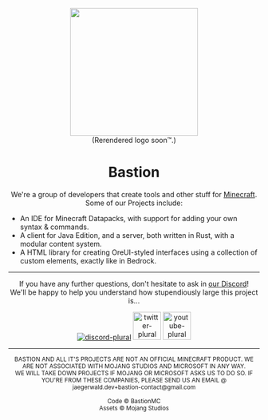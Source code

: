 <p align="center"><img src="https://bastionmc.github.io/github/assets/profile/organisation_logo.png" height="256px" width="256px"><br>(Rerendered logo soon™️.)</p>
<h1 align="center">Bastion</h1>
<p align="center">We're a group of developers that create tools and other stuff for <a href="https://minecraft.ne/t">Minecraft</a>. Some of our Projects include:</p>

- An IDE for Minecraft Datapacks, with support for adding your own syntax & commands.
- A client for Java Edition, and a server, both written in Rust, with a modular content system.
- A HTML library for creating OreUI-styled interfaces using a collection of custom elements, exactly like in Bedrock.

---

<p align="center">If you have any further questions, don't hesitate to ask in <a href="https://discord.gg/KvZJGqMEhU">our Discord</a>!<br>We'll be happy to help you understand how stupendiously large this project is...</p>

<p align="center">
<a href="https://discord.gg/KvZJGqMEhU"><img alt="discord-plural" src="https://cdn.jsdelivr.net/npm/@intergrav/devins-badges@3/assets/cozy/social/discord-plural_vector.svg"></a>
<a href="https://www.twitter.com/Bastion_MC"><img alt="twitter-plural" height="56" src="https://cdn.jsdelivr.net/npm/@intergrav/devins-badges@3/assets/cozy/social/twitter-plural_vector.svg"></a>
<a href="https://www.youtube.com/@Bastion_MC"><img alt="youtube-plural" height="56" src="https://cdn.jsdelivr.net/npm/@intergrav/devins-badges@3/assets/cozy/social/youtube-plural_vector.svg"></a>
</p>

---

<p align="center"><sub>BASTION AND ALL IT'S PROJECTS ARE NOT AN OFFICIAL MINECRAFT PRODUCT. WE ARE NOT ASSOCIATED WITH MOJANG STUDIOS AND MICROSOFT IN ANY WAY.<br>WE WILL TAKE DOWN PROJECTS IF MOJANG OR MICROSOFT ASKS US TO DO SO. IF YOU'RE FROM THESE COMPANIES, PLEASE SEND US AN EMAIL @ jaegerwald.dev+bastion-contact@gmail.com<br><br>Code © BastionMC<br>Assets © Mojang Studios</sub></p>